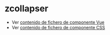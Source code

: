 # zcollapser

 - Ver [contenido de fichero de componente Vue](./zcollapser.vue)
 - Ver [contenido de fichero de componente CSS](./zcollapser.css)
